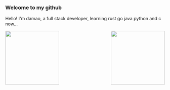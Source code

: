 ### Welcome to my github 
Hello! I'm damao, a full stack developer, learning rust go java python and c now...
<div style="display: flex; justify-content: space-between; flex-direction: row;" width="100%">
  <div>
    <img height="170px" src="https://github-readme-stats.vercel.app/api?username=MBDAMAO" />
  </div>
  <div>
    <img height="170px" src="https://github-readme-stats.vercel.app/api/top-langs/?username=MBDAMAO&layout=compact&langs_count=8" />
  </div>
</div>
<!--
**MBDAMAO/MBDAMAO** is a ✨ _special_ ✨ repository because its `README.md` (this file) appears on your GitHub profile.

Here are some ideas to get you started:

- 🔭 I’m currently working on ...
- 🌱 I’m currently learning ...
- 👯 I’m looking to collaborate on ...
- 🤔 I’m looking for help with ...
- 💬 Ask me about ...
- 📫 How to reach me: ...
- 😄 Pronouns: ...
- ⚡ Fun fact: ...
-->

